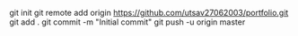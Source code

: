 git init
git remote add origin https://github.com/utsav27062003/portfolio.git
git add .
git commit -m "Initial commit"
git push -u origin master
